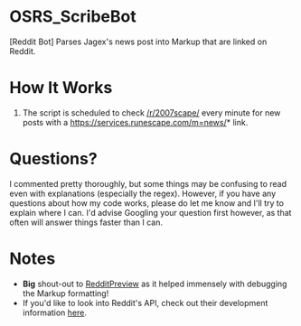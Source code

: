 # OSRS_ScribeBot
[Reddit Bot] Parses Jagex's news post into Markup that are linked on Reddit.

# How It Works
1. The script is scheduled to check [/r/2007scape/](https://www.reddit.com/r/2007scape/new) every minute for new posts with a https://services.runescape.com/m=news/* link.
# Questions?
I commented pretty thoroughly, but some things may be confusing to read even with explanations (especially the regex). However, if you have any questions about how my code works, please do let me know and I'll try to explain where I can. I'd advise Googling your question first however, as that often will answer things faster than I can.

# Notes
* **Big** shout-out to [RedditPreview](http://redditpreview.com/) as it helped immensely with debugging the Markup formatting!
* If you'd like to look into Reddit's API, check out their development information [here](https://www.reddit.com/dev/api/).